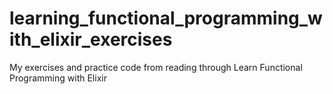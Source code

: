 # learning_functional_programming_with_elixir_exercises
My exercises and practice code from reading through Learn Functional Programming with Elixir 
